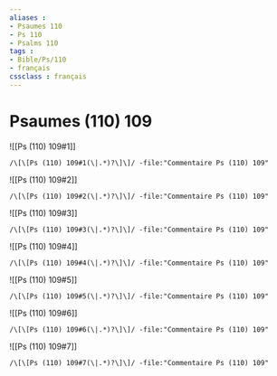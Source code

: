 ```yaml
---
aliases : 
- Psaumes 110
- Ps 110
- Psalms 110
tags : 
- Bible/Ps/110
- français
cssclass : français
---
```


# Psaumes (110) 109

![[Ps (110) 109#1]]

```query
/\[\[Ps (110) 109#1(\|.*)?\]\]/ -file:"Commentaire Ps (110) 109"
```

![[Ps (110) 109#2]]

```query
/\[\[Ps (110) 109#2(\|.*)?\]\]/ -file:"Commentaire Ps (110) 109"
```

![[Ps (110) 109#3]]

```query
/\[\[Ps (110) 109#3(\|.*)?\]\]/ -file:"Commentaire Ps (110) 109"
```

![[Ps (110) 109#4]]

```query
/\[\[Ps (110) 109#4(\|.*)?\]\]/ -file:"Commentaire Ps (110) 109"
```

![[Ps (110) 109#5]]

```query
/\[\[Ps (110) 109#5(\|.*)?\]\]/ -file:"Commentaire Ps (110) 109"
```

![[Ps (110) 109#6]]

```query
/\[\[Ps (110) 109#6(\|.*)?\]\]/ -file:"Commentaire Ps (110) 109"
```

![[Ps (110) 109#7]]

```query
/\[\[Ps (110) 109#7(\|.*)?\]\]/ -file:"Commentaire Ps (110) 109"
```

